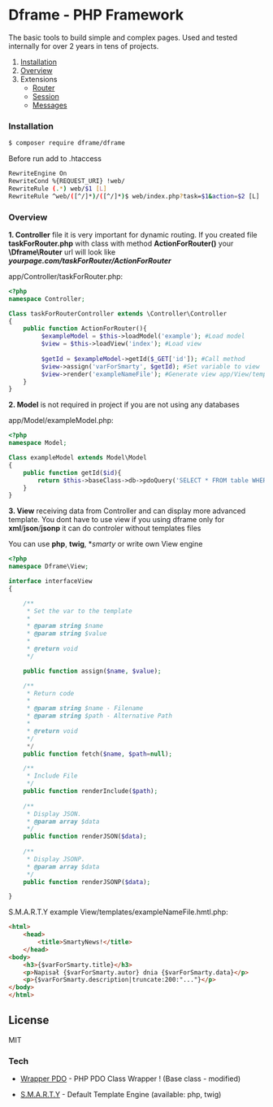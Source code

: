 # Dframe - PHP Framework

The basic tools to build simple and complex pages. Used and tested internally for over 2 years in tens of projects.

1. [Installation](#installation)
2. [Overview](#overview)
3. Extensions
	- [Router](docs/Router.md)
	- [Session](docs/Session.md)
	- [Messages](docs/Messages.md)

### Installation

```sh
$ composer require dframe/dframe
```

Before run add to .htaccess 

```sh
RewriteEngine On
RewriteCond %{REQUEST_URI} !web/
RewriteRule (.*) web/$1 [L]
RewriteRule ^web/([^/]*)/([^/]*)$ web/index.php?task=$1&action=$2 [L]
```

### Overview

**1. Controller** 
file it is very important for dynamic routing. If you created file **taskForRouter.php** with class with method **ActionForRouter()** your **\Dframe\Router** url will look like ***yourpage.com/taskForRouter/ActionForRouter***

app/Controller/taskForRouter.php:
```php
<?php
namespace Controller;

Class taskForRouterController extends \Controller\Controller
{
    public function ActionForRouter(){
         $exampleModel = $this->loadModel('example'); #Load model
         $view = $this->loadView('index'); #Load view
         
         $getId = $exampleModel->getId($_GET['id']); #Call method
         $view->assign('varForSmarty', $getId); #Set variable to view
         $view->render('exampleNameFile'); #Generate view app/View/templates/exampleNameFile.tpl
    }
}


```

**2. Model** 
is not required in project if you are not using any databases

app/Model/exampleModel.php:
```php
<?php
namespace Model;

Class exampleModel extends Model\Model
{
    public function getId($id){
        return $this->baseClass->db->pdoQuery('SELECT * FROM table WHERE id=? LIMIT 1', array($id))->results();
    }
}
```

**3. View** 
receiving data from Controller and can display more advanced template. You dont have to use view if you using dframe only for **xml**/**json**/**jsonp** it can do controler without templates files

You can use **php**, **twig**, **smarty* or write own View engine 

```php
<?php
namespace Dframe\View;

interface interfaceView
{

    /**
     * Set the var to the template
     *
     * @param string $name 
     * @param string $value
     *
     * @return void
     */

    public function assign($name, $value);

    /**
     * Return code
     *
     * @param string $name - Filename
     * @param string $path - Alternative Path
     *
     * @return void
     */
     */
    public function fetch($name, $path=null);

    /**
     * Include File
     */
    public function renderInclude($path);
     
    /**
     * Display JSON.
     * @param array $data
     */
    public function renderJSON($data);
 
    /**
     * Display JSONP.
     * @param array $data
     */
    public function renderJSONP($data);

}
```
S.M.A.R.T.Y example
View/templates/exampleNameFile.hmtl.php:
```html
<html>
    <head>
        <title>SmartyNews!</title>
    </head>
<body>
    <h3>{$varForSmarty.title}</h3>
    <p>Napisał {$varForSmarty.autor} dnia {$varForSmarty.data}</p>
    <p>{$varForSmarty.description|truncate:200:"..."}</p>
</body>
</html>
```



License
----

MIT



### Tech

* [Wrapper PDO] - PHP PDO Class Wrapper ! (Base class - modified)
* [S.M.A.R.T.Y] - Default Template Engine (available: php, twig)

   [Wrapper PDO]: <https://github.com/neerajsinghsonu/PDO_Class_Wrapper>
   [S.M.A.R.T.Y]: <https://github.com/smarty-php/smarty>

